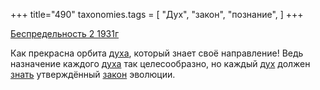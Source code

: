 +++
title="490"
taxonomies.tags = [
 "Дух",
 "закон",
 "познание",
]
+++

[Беспредельность 2 1931г](/agni/1931)

Как прекрасна орбита [духа](/tags/Дух), который знает своё направление! Ведь назначение каждого [духа](/tags/Дух) так целесообразно, но каждый [дух](/tags/Дух) должен [знать](/tags/познание) утверждённый [закон](/tags/закон) эволюции.   

